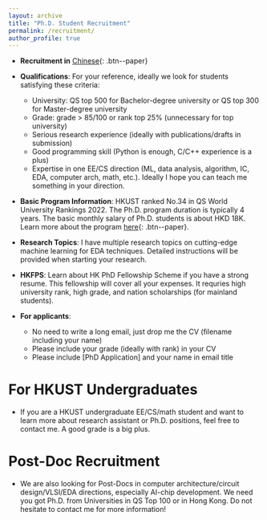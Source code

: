 ```yaml
---
layout: archive
title: "Ph.D. Student Recruitment"
permalink: /recruitment/
author_profile: true
---
```


* **Recruitment in** [Chinese](https://www.1point3acres.com/bbs/forum.php?mod=viewthread&tid=948482&page=1#pid17998340){: .btn--paper}

* **Qualifications**: For your reference, ideally we look for students satisfying these criteria: 
    * University: QS top 500 for Bachelor-degree university or QS top 300 for Master-degree university 
    * Grade: grade > 85/100 or rank top 25% (unnecessary for top university)  
    * Serious research experience (ideally with publications/drafts in submission)  
    * Good programming skill (Python is enough, C/C++ experience is a plus)  
    * Expertise in one EE/CS direction (ML, data analysis, algorithm, IC, EDA, computer arch, math, etc.). Ideally I hope you can teach me something in your direction. 

* **Basic Program Information**: HKUST ranked No.34 in QS World University Rankings 2022. The Ph.D. program duration is typically 4 years. The basic monthly salary of Ph.D. students is about HKD 18K. Learn more about the program [here](https://prog-crs.ust.hk/pgprog/2022-23/mphil-phd-ece){: .btn--paper}.

* **Research Topics**: I have multiple research topics on cutting-edge machine learning for EDA techniques. Detailed instructions will be provided when starting your research.

* **HKFPS**: Learn about HK PhD Fellowship Scheme if you have a strong resume. This fellowship will cover all your expenses. It requries high university rank, high grade, and nation scholarships (for mainland students).

* **For applicants**:
    * No need to write a long email, just drop me the CV (filename including your name) 
    * Please include your grade (ideally with rank) in your CV   
    * Please include [PhD Application] and your name in email title 

For HKUST Undergraduates
======
* If you are a HKUST undergraduate EE/CS/math student and want to learn more about research assistant or Ph.D. positions, feel free to contact me. A good grade is a big plus.


Post-Doc Recruitment
======
* We are also looking for Post-Docs in computer architecture/circuit design/VLSI/EDA directions, especially AI-chip development. We need you got Ph.D. from Universities in QS Top 100 or in Hong Kong. Do not hesitate to contact me for more information!



